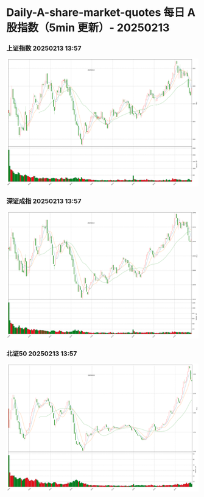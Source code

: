 
# Daily-A-share-market-quotes 每日 A 股指数（5min 更新）- 20250213

### 上证指数 20250213 13:57
![](./fig/2025/2/20250213-sh000001.png)

### 深证成指 20250213 13:57
![](./fig/2025/2/20250213-sz399001.png)

### 北证50 20250213 13:57
![](./fig/2025/2/20250213-bj899050.png)

